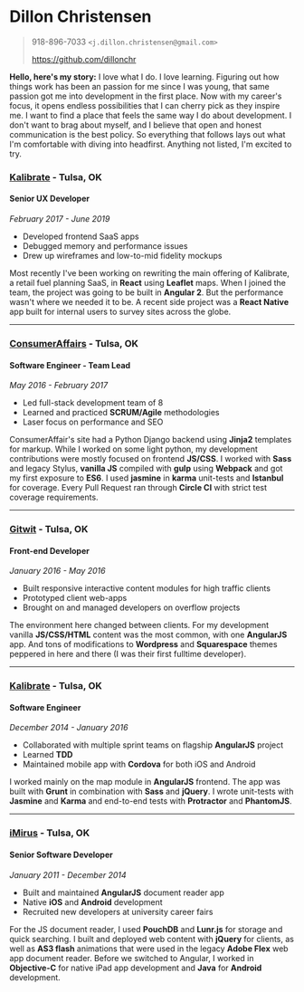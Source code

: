 # Dillon Christensen
> 918-896-7033 `<j.dillon.christensen@gmail.com>`
>
> https://github.com/dillonchr



**Hello, here's my story:** I love what I do. I love learning.  Figuring out how things work has been an passion for me since I was young, that same passion got me into development in the first place. Now with my career's focus, it opens endless possibilities that I can cherry pick as they inspire me. I want to find a place that feels the same way I do about development. I don't want to brag about myself, and I believe that open and honest communication is the best policy. So everything that follows lays out what I'm comfortable with diving into headfirst. Anything not listed, I'm excited to try.



### [Kalibrate](http://www.kalibrate.com/) - Tulsa, OK
#### Senior UX Developer
_February 2017 - June 2019_

* Developed frontend SaaS apps
* Debugged memory and performance issues
* Drew up wireframes and low-to-mid fidelity mockups

Most recently I've been working on rewriting the main offering of Kalibrate, a retail fuel planning SaaS, in **React** using **Leaflet** maps. When I joined the team, the project was going to be built in __Angular 2__.  But the performance wasn't where we needed it to be. A recent side project was a  __React Native__ app built for internal users to survey sites across the globe.

***

### [ConsumerAffairs](https://consumeraffairs.com/) - Tulsa, OK
#### Software Engineer - Team Lead
_May 2016 - February 2017_

* Led full-stack development team of 8
* Learned and practiced __SCRUM/Agile__ methodologies
* Laser focus on performance and SEO

ConsumerAffair's site had a Python Django backend using __Jinja2__ templates for markup. While I worked on some light python, my development contributions were mostly focused on frontend __JS/CSS__. I worked with __Sass__ and legacy Stylus, __vanilla JS__ compiled with __gulp__ using __Webpack__ and got my first exposure to __ES6__. I used __jasmine__ in __karma__ unit-tests and __Istanbul__ for coverage. Every Pull Request ran through __Circle CI__ with strict test coverage requirements.

---

### [Gitwit](http://gitwit.com/) - Tulsa, OK
#### Front-end Developer
_January 2016 - May 2016_

* Built responsive interactive content modules for high traffic clients
* Prototyped client web-apps
* Brought on and managed developers on overflow projects

The environment here changed between clients. For my development vanilla __JS/CSS/HTML__ content was the most common, with one __AngularJS__ app. And tons of modifications to __Wordpress__ and __Squarespace__ themes peppered in here and there (I was their first fulltime developer).

***

### [Kalibrate](http://www.kalibrate.com/) - Tulsa, OK
#### Software Engineer
_December 2014 - January 2016_

* Collaborated with multiple sprint teams on flagship __AngularJS__ project
* Learned __TDD__
* Maintained mobile app with __Cordova__ for both iOS and Android

I worked mainly on the map module in __AngularJS__ frontend. The app was built with __Grunt__ in combination with __Sass__ and __jQuery__. I wrote unit-tests with __Jasmine__ and __Karma__ and end-to-end tests with __Protractor__ and __PhantomJS__.

***

### [iMirus](http://imirus.com/) - Tulsa, OK
#### Senior Software Developer
_January 2011 - December 2014_

* Built and maintained __AngularJS__ document reader app
* Native __iOS__ and __Android__ development
* Recruited new developers at university career fairs

For the JS document reader, I used __PouchDB__ and __Lunr.js__ for storage and quick searching. I built and deployed web content with __jQuery__ for clients, as well as __AS3 flash__ animations that were used in the legacy __Adobe Flex__ web app document reader. Before we switched to Angular, I worked in __Objective-C__ for native iPad app development and __Java__ for __Android__ development.
